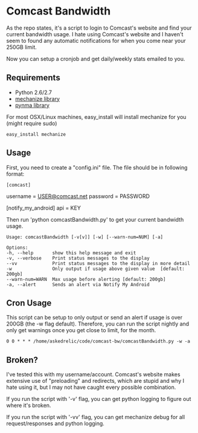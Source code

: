 Comcast Bandwidth
=================

As the repo states, it's a script to login to Comcast's website and find your current bandwidth usage. I hate using Comcast's website and I haven't seem to found any automatic notifications for when you come near your 250GB limit.

Now you can setup a cronjob and get daily/weekly stats emailed to you.

Requirements
-----
* Python 2.6/2.7
* [mechanize library](http://wwwsearch.sourceforge.net/mechanize/)
* [pynma library](https://github.com/uskr/pynma)

For most OSX/Linux machines, easy_install will install mechanize for you (might require sudo)

    easy_install mechanize

Usage
-----
First, you need to create a "config.ini" file. The file should be in following format:

    [comcast]
  username = USER@comcast.net
  password = PASSWORD

  [notify_my_android]
  api = KEY

Then run 'python comcastBandwidth.py' to get your current bandwidth usage.

    Usage: comcastBandwidth [-v[v]] [-w] [--warn-num=NUM] [-a]

	Options:
  	-h, --help       show this help message and exit
  	-v, --verbose    Print status messages to the display
  	--vv             Print status messages to the display in more detail
  	-w               Only output if usage above given value  [default: 200gb]
  	--warn-num=WARN  Max usage before alerting [default: 200gb]
  	-a, --alert      Sends an alert via Notify My Android
        
Cron Usage
-----
This script can be setup to only output or send an alert if usage is over 200GB (the -w flag default). Therefore, you can run the script nightly and only get warnings once you get close to limit, for the month. 

    0 0 * * * /home/askedrelic/code/comcast-bw/comcastBandwidth.py -w -a

Broken?
-------
I've tested this with my username/account. Comcast's website makes extensive use of "preloading" and redirects, which are stupid and why I hate using it, but I may not have caught every possible combination. 

If you run the script with '-v' flag, you can get python logging to figure out where it's broken.

If you run the script with '-vv' flag, you can get mechanize debug for all request/responses and python logging.
